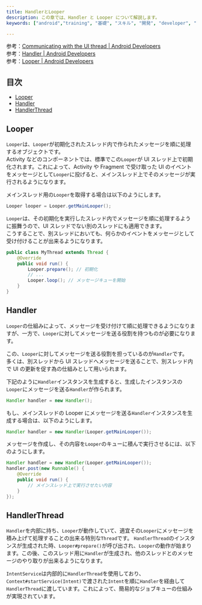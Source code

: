 ```yaml
---
title: HandlerとLooper
description: この章では、Handler と Looper について解説します。
keywords: ["android","training", "基礎", "スキル", "開発", "developer", "プログラミング", "Looper", "Handler", "Thread"]

---
```


参考：[Communicating with the UI thread &#124; Android Developers](https://developer.android.com/training/multiple-threads/communicate-ui.html)  
参考：[Handler &#124; Android Developers](http://developer.android.com/reference/android/os/Handler.html)  
参考：[Looper &#124; Android Developers](http://developer.android.com/reference/android/os/Looper.html)  

## 目次

- [Looper](#Looper)
- [Handler](#Handler)
- [HandlerThread](#HandlerThread)

## Looper

`Looper`は、`Looper`が初期化されたスレッド内で作られたメッセージを順に処理するオブジェクトです。  
Activity などのコンポーネントでは、標準でこの`Looper`が UI スレッド上で初期化されます。これによって、Activity や Fragment で受け取った UI のイベントをメッセージとして`Looper`に投げると、メインスレッド上でそのメッセージが実行されるようになります。

メインスレッド用の`Looper`を取得する場合は以下のようにします。

```Java
Looper looper = Looper.getMainLooper();
```

`Looper`は、その初期化を実行したスレッド内でメッセージを順に処理するように振舞うので、UI スレッドでない別のスレッドにも適用できます。  
こうすることで、別スレッドにおいても、何らかのイベントをメッセージとして受け付けることが出来るようになります。

```Java
public class MyThread extends Thread {
    @Override
    public void run() {
        Looper.prepare(); // 初期化
        // ...
        Looper.loop(); // メッセージキューを開始
    }
}
```

## Handler

`Looper`の仕組みによって、メッセージを受け付けて順に処理できるようになりますが、一方で、`Looper`に対してメッセージを送る役割を持つものが必要になります。

この、`Looper`に対してメッセージを送る役割を担っているのが`Handler`です。  
多くは、別スレッドから UI スレッドへメッセージを送ることで、別スレッド内で UI の更新を促す為の仕組みとして用いられます。

下記のように`Handler`インスタンスを生成すると、生成したインスタンスの`Looper`にメッセージを送る`Handler`が作られます。

```Java
Handler handler = new Handler();
```

もし、メインスレッドの Looper にメッセージを送る`Handler`インスタンスを生成する場合は、以下のようにします。

```Java
Handler handler = new Handler(Looper.getMainLooper());
```

メッセージを作成し、その内容を`Looper`のキューに積んで実行させるには、以下のようにします。

```Java
Handler handler = new Handler(Looper.getMainLooper());
handler.post(new Runnable() {
    @Override
    public void run() {
        // メインスレッド上で実行させたい内容
    }
});
```

## HandlerThread

`Handler`を内部に持ち、`Looper`が動作していて、適宜その`Looper`にメッセージを積み上げて処理することの出来る特別な`Thread`です。
`HandlerThread`のインスタンスが生成された時、`Looper#prepare()`が呼び出され、`Looper`の動作が始まります。この後、このスレッド用に`Handler`が生成され、他のスレッドとのメッセージのやり取りが出来るようになります。

`IntentService`は内部的に`HandlerThread`を使用しており、`Context#startService(Intent)`で渡された`Intent`を順に`Handler`を経由して`HandlerThread`に渡しています。これによって、簡易的なジョブキューの仕組みが実現されています。
